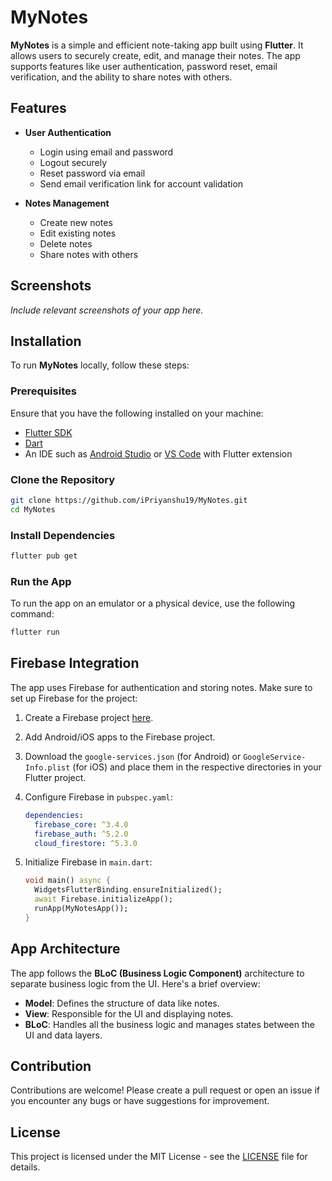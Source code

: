 # MyNotes

**MyNotes** is a simple and efficient note-taking app built using **Flutter**. It allows users to securely create, edit, and manage their notes. The app supports features like user authentication, password reset, email verification, and the ability to share notes with others.

## Features

- **User Authentication**
  - Login using email and password
  - Logout securely
  - Reset password via email
  - Send email verification link for account validation

- **Notes Management**
  - Create new notes
  - Edit existing notes
  - Delete notes
  - Share notes with others

## Screenshots

*Include relevant screenshots of your app here.*

## Installation

To run **MyNotes** locally, follow these steps:

### Prerequisites

Ensure that you have the following installed on your machine:

- [Flutter SDK](https://flutter.dev/docs/get-started/install)
- [Dart](https://dart.dev/get-dart)
- An IDE such as [Android Studio](https://developer.android.com/studio) or [VS Code](https://code.visualstudio.com/) with Flutter extension

### Clone the Repository

```bash
git clone https://github.com/iPriyanshu19/MyNotes.git
cd MyNotes
```

### Install Dependencies

```bash
flutter pub get
```

### Run the App

To run the app on an emulator or a physical device, use the following command:

```bash
flutter run
```

## Firebase Integration

The app uses Firebase for authentication and storing notes. Make sure to set up Firebase for the project:

1. Create a Firebase project [here](https://console.firebase.google.com/).
2. Add Android/iOS apps to the Firebase project.
3. Download the `google-services.json` (for Android) or `GoogleService-Info.plist` (for iOS) and place them in the respective directories in your Flutter project.
4. Configure Firebase in `pubspec.yaml`:
   ```yaml
   dependencies:
     firebase_core: ^3.4.0
     firebase_auth: ^5.2.0
     cloud_firestore: ^5.3.0
   ```

5. Initialize Firebase in `main.dart`:

   ```dart
   void main() async {
     WidgetsFlutterBinding.ensureInitialized();
     await Firebase.initializeApp();
     runApp(MyNotesApp());
   }
   ```

## App Architecture

The app follows the **BLoC (Business Logic Component)** architecture to separate business logic from the UI. Here's a brief overview:

- **Model**: Defines the structure of data like notes.
- **View**: Responsible for the UI and displaying notes.
- **BLoC**: Handles all the business logic and manages states between the UI and data layers.

## Contribution

Contributions are welcome! Please create a pull request or open an issue if you encounter any bugs or have suggestions for improvement.

## License

This project is licensed under the MIT License - see the [LICENSE](LICENSE) file for details.
